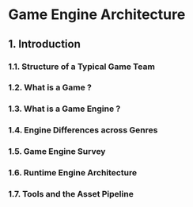 # Game Engine Architecture

## 1. Introduction

### 1.1. Structure of a Typical Game Team
### 1.2. What is a Game ?
### 1.3. What is a Game Engine ?
### 1.4. Engine Differences across Genres
### 1.5. Game Engine Survey
### 1.6. Runtime Engine Architecture
### 1.7. Tools and the Asset Pipeline

